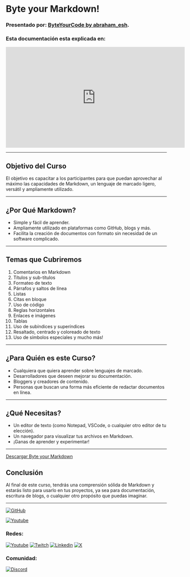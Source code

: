 # Byte your Markdown!
### Presentado por: [ByteYourCode by abraham_esh](https://www.youtube.com/@ByteYourCode "@ByteYourCode").

### Esta documentación esta explicada en:
 <iframe width="560" height="315" src="https://www.youtube.com/embed/" title="YouTube video player" frameborder="0" allow="accelerometer; autoplay; clipboard-write; encrypted-media; gyroscope; picture-in-picture; web-share" allowfullscreen></iframe>

---

## Objetivo del Curso
El objetivo es capacitar a los participantes para que puedan aprovechar al máximo las capacidades de Markdown, un lenguaje de marcado ligero, versátil y ampliamente utilizado.

---

## ¿Por Qué Markdown?
- Simple y fácil de aprender.
- Ampliamente utilizado en plataformas como GitHub, blogs y más.
- Facilita la creación de documentos con formato sin necesidad de un software complicado.

---

## Temas que Cubriremos
1. Comentarios en Markdown
2. Títulos y sub-títulos
3. Formateo de texto
4. Párrafos y saltos de línea
5. Listas
6. Citas en bloque
7. Uso de código
8. Reglas horizontales
9. Enlaces e imágenes
10. Tablas
11. Uso de subíndices y superíndices
12. Resaltado, centrado y coloreado de texto
13. Uso de símbolos especiales y mucho más!

---

## ¿Para Quién es este Curso?
- Cualquiera que quiera aprender sobre lenguajes de marcado.
- Desarrolladores que deseen mejorar su documentación.
- Bloggers y creadores de contenido.
- Personas que buscan una forma más eficiente de redactar documentos en línea.

---

## ¿Qué Necesitas?
- Un editor de texto (como Notepad, VSCode, o cualquier otro editor de tu elección).
- Un navegador para visualizar tus archivos en Markdown.
- ¡Ganas de aprender y experimentar!

---
[Descargar Byte your Markdown](https://raw.githubusercontent.com/A-esh/Byte-your-MarkdownMarkdown/main/Byte%20your%20Markdown.md)

## Conclusión
Al final de este curso, tendrás una comprensión sólida de Markdown y estarás listo para usarlo en tus proyectos, ya sea para documentación, escritura de blogs, o cualquier otro propósito que puedas imaginar.

---

[![GitHub](https://img.shields.io/badge/GitHub-Mi_perfil-5B47ED?style=for-the-badge&logo=github&logoColor=white&labelColor=101010)](https://github.com/A-esh)

[![Youtube](https://img.shields.io/badge/Youtube_Programación-Byte_Your_Code-FF0000?style=for-the-badge&logo=youtube&logoColor=white&labelColor=101010)](https://www.youtube.com/channel/UCSki3rWVSXcFRTKYY9F0wjQ)

### Redes:
[![Youtube](https://img.shields.io/badge/Youtube_Personal-abraham_esh-FF0000?style=for-the-badge&logo=youtube&logoColor=white&labelColor=101010)](https://www.youtube.com/channel/UCSH1XcdzydJAUu388EhaQwA) [![Twitch](https://img.shields.io/badge/Twitch-Directos-9146FF?style=for-the-badge&logo=twitch&logoColor=white&labelColor=101010)](https://twitch.com/abraham_esh) [![Linkedin](https://img.shields.io/badge/Linkedin-Perfil_Profesional-2867B2?style=for-the-badge&logo=linkedin&logoColor=white&labelColor=101010)](https://www.linkedin.com/in/abraham-esh/) [![X](https://img.shields.io/badge/Twitter-X-000000?style=for-the-badge&logo=x&logoColor=white&labelColor=101010)](https://twitter.com/abraham_esh)

### Comunidad:
[![Discord](https://img.shields.io/badge/Discord-Canal_de_la_comunidad-5865F2?style=for-the-badge&logo=discord&logoColor=white&labelColor=101010)](https://discord.gg/eh7BFDB)
